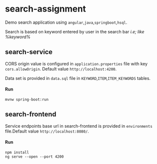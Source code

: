 # search-assignment
Demo search application using `angular`,`java`,`springboot`,`hsql`.
  
Search is based on keyword entered by user in the search bar *i.e; like %keyword%*

## search-service
  CORS origin value is configured in `application.properties` file with key `cors.allowOrigin`. Default value `http://localhost:4200`.
    
  Data set is provided in `data.sql` file in `KEYWORD`,`ITEM`,`ITEM_KEYWORDS` tables.

  #### Run
  ```
  mvnw spring-boot:run
  ```
  
## search-frontend
  Service endpoints base url in search-frontend is provided in `environments` file.Default value `http://localhost:8080/`.
  
  #### Run
  ```
  npm install
  ng serve --open --port 4200
  ```
  
